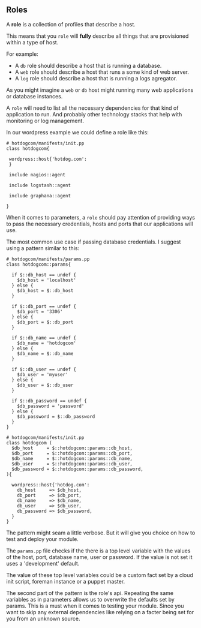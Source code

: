 ## Roles

A **role** is a collection of profiles that describe a host.

This means that you `role` will **fully** describe all things that are provisioned within a type of host.

For example:
* A `db` role should describe a host that is running a database.
* A `web` role should describe a host that runs a some kind of web server.
* A `log` role should describe a host that is running a logs agregator.

As you might imagine a `web` or `db` host might running many web applications or database instances.

A `role` will need to list all the necessary dependencies for that kind of application to run. And probably other technology stacks that help with monitoring or log management.

In our wordpress example we could define a role like this:

```puppet
# hotdogcom/manifests/init.pp
class hotdogcom{
 
 wordpress::host{'hotdog.com':
 }
 
 include nagios::agent
 
 include logstash::agent
 
 include graphana::agent
 
}
```

When it comes to parameters, a `role` should pay attention of providing ways to pass the necessary credentials, hosts and ports that our applications will use.

The most common use case if passing database credentials. I suggest using a pattern similar to this:

```puppet
# hotdogcom/manifests/params.pp
class hotdogcom::params{
  
  if $::db_host == undef {
    $db_host = 'localhost'
  } else {
    $db_host = $::db_host
  }
  
  if $::db_port == undef {
    $db_port = '3306'
  } else {
    $db_port = $::db_port
  }
  
  if $::db_name == undef {
    $db_name = 'hotdogcom'
  } else {
    $db_name = $::db_name
  }
  
  if $::db_user == undef {
    $db_user = 'myuser'
  } else {
    $db_user = $::db_user
  }
  
  if $::db_password == undef {
    $db_password = 'password'
  } else {
    $db_password = $::db_password
  }
}

# hotdogcom/manifests/init.pp
class hotdogcom (
  $db_host     = $::hotdogcom::params::db_host,
  $db_port     = $::hotdogcom::params::db_port,
  $db_name     = $::hotdogcom::params::db_name,
  $db_user     = $::hotdogcom::params::db_user,
  $db_password = $::hotdogcom::params::db_password,
){

  wordpress::host{'hotdog.com':
    db_host     => $db_host,
    db_port     => $db_port,
    db_name     => $db_name,
    db_user     => $db_user,
    db_password => $db_password,
  }
}
```
The pattern might seam a little verbose. But it will give you choice on how to test and deploy your module.

The `params.pp` file checks if the there is a top level variable with the values of the host, port, database name, user or password. If the value is not set it uses a 'development' default.

The value of these top level variables could be a custom fact set by a cloud init script, foreman instance or a puppet master.

The second part of the pattern is the role's api. Repeating the same variables as in parameters allows us to overwrite the defaults set by params. This is a must when it comes to testing your module. Since you want to skip any external dependencies like relying on a facter being set for you from an unknown source.


